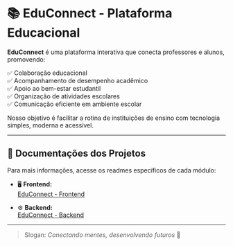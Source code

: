 # 📚 EduConnect - Plataforma Educacional

**EduConnect** é uma plataforma interativa que conecta professores e alunos, promovendo:

✅ Colaboração educacional  
✅ Acompanhamento de desempenho acadêmico  
✅ Apoio ao bem-estar estudantil  
✅ Organização de atividades escolares  
✅ Comunicação eficiente em ambiente escolar

Nosso objetivo é facilitar a rotina de instituições de ensino com tecnologia simples, moderna e acessível.

---

## 🔗 Documentações dos Projetos

Para mais informações, acesse os readmes específicos de cada módulo:

- 🖥️ **Frontend:**  
  [EduConnect - Frontend](https://github.com/andretheodoro/EduConnect/blob/main/frontend/README.md)

- ⚙️ **Backend:**  
  [EduConnect - Backend](https://github.com/andretheodoro/EduConnect/blob/main/backend/README.md)

---

> Slogan: *Conectando mentes, desenvolvendo futuros* 🌱
